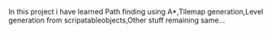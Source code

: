 In this project i have learned 
Path finding using A*,Tilemap generation,Level generation from scripatableobjects,Other stuff remaining same...
